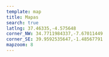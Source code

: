 ```yaml
---
template: map
title: Mapas
search: true
latlng: 37.46335,-4.575648
corner_NW: 34.7711984337,-7.67011449
corner_SE: 39.9592535647,-1.48567791
mapzoom: 8
---
```

